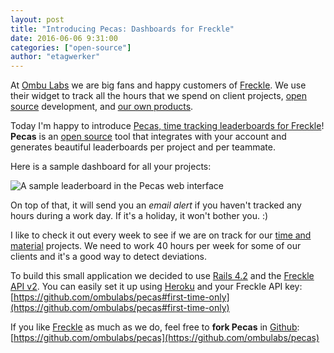 ```yaml
---
layout: post
title: "Introducing Pecas: Dashboards for Freckle"
date: 2016-06-06 9:31:00
categories: ["open-source"]
author: "etagwerker"
---
```


At [Ombu Labs](http://www.ombulabs.com) we are big fans and happy customers
of [Freckle](https://letsfreckle.com/). We use their widget to track all the
hours that we spend on client projects,
[open source](http://www.ombulabs.com/#open-source) development, and
[our own products](http://www.ombulabs.com/#products).

Today I'm happy to introduce [Pecas, time tracking leaderboards for Freckle](http://ombulabs.github.io/pecas/)! **Pecas** is an
[open source](http://github.com/ombulabs/pecas) tool that integrates with your
account and generates beautiful leaderboards per project and per teammate.

Here is a sample dashboard for all your projects:

<img src="/blog/assets/images/pecas_by_project.jpg" alt="A sample leaderboard in the Pecas web interface" class="full-img">

On top of that, it will send you an *email alert* if you haven't tracked any hours
during a work day. If it's a holiday, it won't bother you. :)

<!--more-->

I like to check it out every week to see if we are on track for our [time and material](http://www.ombulabs.com/blog/software-development/time-and-material.html)
projects. We need to work 40 hours per week for some of our clients and it's a
good way to detect deviations.

To build this small application we decided to use
[Rails 4.2](http://rubyonrails.org/) and the
[Freckle API v2](http://developer.letsfreckle.com/#overview). You can easily
set it up using [Heroku](http://heroku.com) and your Freckle API key: [https://github.com/ombulabs/pecas#first-time-only](https://github.com/ombulabs/pecas#first-time-only)

If you like [Freckle](https://letsfreckle.com) as much as we do, feel free to
**fork Pecas** in [Github](https://github.com/ombulabs): [https://github.com/ombulabs/pecas](https://github.com/ombulabs/pecas)
